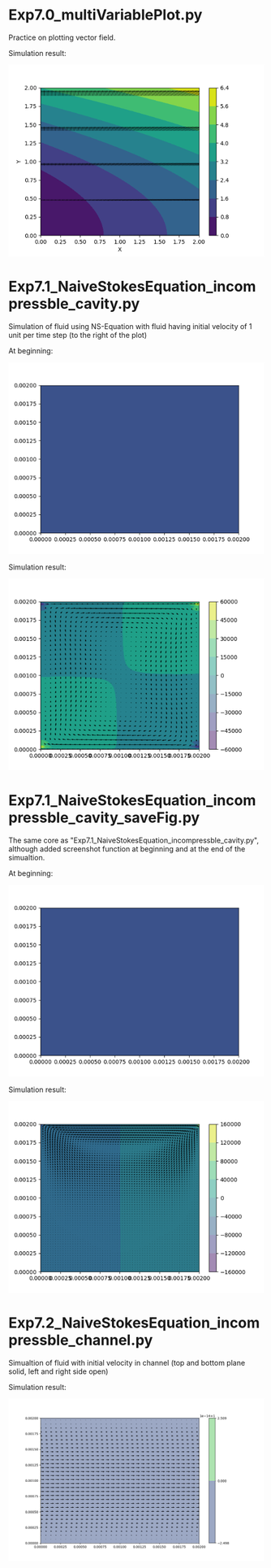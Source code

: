 # Exp7.0_multiVariablePlot.py

Practice on plotting vector field.

Simulation result:

![practice on plot vectors](sim_pic/Exp7.0_simulation.png "practice")


# Exp7.1_NaiveStokesEquation_incompressble_cavity.py

Simulation of fluid using NS-Equation with fluid having initial velocity of 1 unit per time step (to the right of the plot)

At beginning:

![simulation of incompressible flow under NS-Equation](sim_pic/Exp7.1_simulation_pic_begin.png "simualtion")

Simulation result:

![simulation of incompressible flow under NS-Equation](sim_pic/Exp7.1_simulation_anime_end.png "simualtion")


# Exp7.1_NaiveStokesEquation_incompressble_cavity_saveFig.py

The same core as "Exp7.1_NaiveStokesEquation_incompressble_cavity.py", although added screenshot function at beginning and at the end of the simualtion. 

At beginning:

![simulation of incompressible flow under NS-Equation_beginning](sim_pic/Exp7.1_simulation_pic_begin.png "simualtion")

Simulation result:

![simulation of incompressible flow under NS-Equation_end](sim_pic/Exp7.1_simulation_pic_end.png "simualtion")


# Exp7.2_NaiveStokesEquation_incompressble_channel.py

Simualtion of fluid with initial velocity in channel (top and bottom plane solid, left and right side open)

Simulation result:

![simulation of incompressible flow in channel simulation under NS-Equation](sim_pic/Exp7.2_simulation_begin.png "simualtion")
